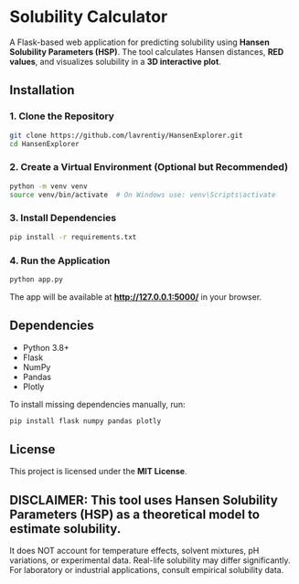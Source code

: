 # Solubility Calculator

A Flask-based web application for predicting solubility using **Hansen Solubility Parameters (HSP)**. The tool calculates Hansen distances, **RED values**, and visualizes solubility in a **3D interactive plot**.

## Installation

### 1. Clone the Repository
```bash
git clone https://github.com/lavrentiy/HansenExplorer.git
cd HansenExplorer
```

### 2. Create a Virtual Environment (Optional but Recommended)
```bash
python -m venv venv
source venv/bin/activate  # On Windows use: venv\Scripts\activate
```

### 3. Install Dependencies
```bash
pip install -r requirements.txt
```

### 4. Run the Application
```bash
python app.py
```
The app will be available at **http://127.0.0.1:5000/** in your browser.

## Dependencies
- Python 3.8+
- Flask
- NumPy
- Pandas
- Plotly

To install missing dependencies manually, run:
```bash
pip install flask numpy pandas plotly
```

## License
This project is licensed under the **MIT License**.

## DISCLAIMER: This tool uses Hansen Solubility Parameters (HSP) as a theoretical model to estimate solubility.
It does NOT account for temperature effects, solvent mixtures, pH variations, or experimental data. Real-life solubility may differ significantly. For laboratory or industrial applications, consult empirical solubility data.
